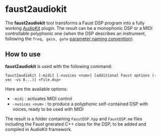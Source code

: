 # faust2audiokit

The **faust2audiokit** tool transforms a Faust DSP program into a fully working [AudioKit](https://audiokit.io) plugin. The result can be a monophonic DSP or a MIDI controllable polyphonic one (when the DSP describes an instrument, following the `freq, gain, gate` [parameter naming convention](https://faust.grame.fr/doc/manual/index.html#midi-polyphony-support)). 

## How to use

**faust2audiokit** is used with the following command:

`faust2audiokit [-midi] [-nvoices <num>] [additional Faust options (-vec -vs 8...)] <file.dsp>` 

Here are the available options:

- `-midi` : activates MIDI control
- `-nvoices <num>` : to produce a polyphonic self-contained DSP with <num> voices, ready to be used with MIDI

The result is a folder containing `FaustDSP.hpp` and `FaustDSP.mm` files including the Faust gnerated C++ class for the DSP, to be added and compiled in AudioKit framework. 
